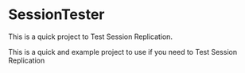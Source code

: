 SessionTester
=============

This is a quick project to Test Session Replication.

This is a quick and example project to use if you need to Test Session Replication  
